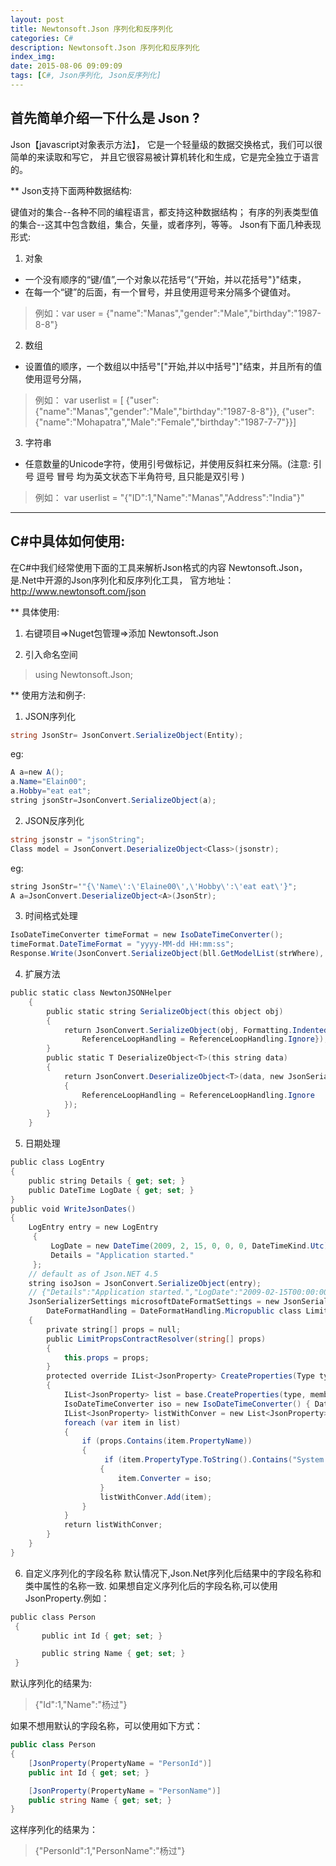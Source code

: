 ```yaml
---
layout: post
title: Newtonsoft.Json 序列化和反序列化
categories: C#
description: Newtonsoft.Json 序列化和反序列化
index_img: 
date: 2015-08-06 09:09:09
tags: [C#, Json序列化, Json反序列化]
---
```


## 首先简单介绍一下什么是 Json ?
Json【javascript对象表示方法】，
它是一个轻量级的数据交换格式，我们可以很简单的来读取和写它，
并且它很容易被计算机转化和生成，它是完全独立于语言的。

** Json支持下面两种数据结构:

键值对的集合--各种不同的编程语言，都支持这种数据结构；
有序的列表类型值的集合--这其中包含数组，集合，矢量，或者序列，等等。
Json有下面几种表现形式:
1. 对象
-  一个没有顺序的“键/值”,一个对象以花括号“{”开始，并以花括号"}"结束，
- 在每一个“键”的后面，有一个冒号，并且使用逗号来分隔多个键值对。
> 例如：var user = {"name":"Manas","gender":"Male","birthday":"1987-8-8"}   
2. 数组
- 设置值的顺序，一个数组以中括号"["开始,并以中括号"]"结束，并且所有的值使用逗号分隔，
>例如：
>	var userlist = [
>			{"user":{"name":"Manas","gender":"Male","birthday":"1987-8-8"}}, 
>			{"user":{"name":"Mohapatra","Male":"Female","birthday":"1987-7-7"}}]
3. 字符串
- 任意数量的Unicode字符，使用引号做标记，并使用反斜杠来分隔。(注意: 引号  逗号  冒号  均为英文状态下半角符号, 且只能是双引号 )
>例如： var userlist = "{\"ID\":1,\"Name\":\"Manas\",\"Address\":\"India\"}" 

---

## C#中具体如何使用:           
 在C#中我们经常使用下面的工具来解析Json格式的内容
 Newtonsoft.Json，是.Net中开源的Json序列化和反序列化工具，
 官方地址：<http://www.newtonsoft.com/json>

** 具体使用:

1. 右键项目=>Nuget包管理=>添加  Newtonsoft.Json

2. 引入命名空间
> using Newtonsoft.Json;


** 使用方法和例子:
1. JSON序列化
```c#
string JsonStr= JsonConvert.SerializeObject(Entity);
```
eg:
```c#
A a=new A();
a.Name="Elain00";
a.Hobby="eat eat";
string jsonStr=JsonConvert.SerializeObject(a);
```

2. JSON反序列化
```c#
string jsonstr = "jsonString";
Class model = JsonConvert.DeserializeObject<Class>(jsonstr);
```
eg:
```c#
string JsonStr='"{\'Name\':\'Elaine00\',\'Hobby\':\'eat eat\'}";
A a=JsonConvert.DeserializeObject<A>(JsonStr); 
```

3. 时间格式处理 
```c#
IsoDateTimeConverter timeFormat = new IsoDateTimeConverter();
timeFormat.DateTimeFormat = "yyyy-MM-dd HH:mm:ss";
Response.Write(JsonConvert.SerializeObject(bll.GetModelList(strWhere), Newtonsoft.Json.Formatting.Indented, timeFormat)); 
```

4. 扩展方法
```c#
public static class NewtonJSONHelper
    {        
		public static string SerializeObject(this object obj)
        {            
			return JsonConvert.SerializeObject(obj, Formatting.Indented, new JsonSerializerSettings{
                ReferenceLoopHandling = ReferenceLoopHandling.Ignore});
        } 
		public static T DeserializeObject<T>(this string data)
        {            
			return JsonConvert.DeserializeObject<T>(data, new JsonSerializerSettings
            {
                ReferenceLoopHandling = ReferenceLoopHandling.Ignore
            });
        }
    }
```

5. 日期处理
```c#
public class LogEntry
{  
	public string Details { get; set; }  
	public DateTime LogDate { get; set; }
}
public void WriteJsonDates()
{
	LogEntry entry = new LogEntry
 	 {
   		 LogDate = new DateTime(2009, 2, 15, 0, 0, 0, DateTimeKind.Utc),
   		 Details = "Application started."
 	 };  
	// default as of Json.NET 4.5  
	string isoJson = JsonConvert.SerializeObject(entry);  
	// {"Details":"Application started.","LogDate":"2009-02-15T00:00:00Z"}
 	JsonSerializerSettings microsoftDateFormatSettings = new JsonSerializerSettings{
		DateFormatHandling = DateFormatHandling.Micropublic class LimitPropsContractResolver : DefaultContractResolver
    {        
		private string[] props = null;        
		public LimitPropsContractResolver(string[] props)
        {            
			this.props = props;
        }       
		protected override IList<JsonProperty> CreateProperties(Type type, MemberSerialization memberSerialization)
        {
            IList<JsonProperty> list = base.CreateProperties(type, memberSerialization);
            IsoDateTimeConverter iso = new IsoDateTimeConverter() { DateTimeFormat = "yyyy-MM-dd HH:mm:ss" };
            IList<JsonProperty> listWithConver = new List<JsonProperty>();            
			foreach (var item in list)
            {                
				if (props.Contains(item.PropertyName))
                {                   
					 if (item.PropertyType.ToString().Contains("System.DateTime"))
                    {
                        item.Converter = iso;
                    }
                    listWithConver.Add(item);
                }
            }            
			return listWithConver;
        }
    }
}
```

6. 自定义序列化的字段名称
默认情况下,Json.Net序列化后结果中的字段名称和类中属性的名称一致.
如果想自定义序列化后的字段名称,可以使用JsonProperty.例如：
 
```c#
public class Person
 {
       public int Id { get; set; }

       public string Name { get; set; }
 }
```

默认序列化的结果为: 

> {"Id":1,"Name":"杨过"}

如果不想用默认的字段名称，可以使用如下方式：

```c#
public class Person
{
    [JsonProperty(PropertyName = "PersonId")]
    public int Id { get; set; }

    [JsonProperty(PropertyName = "PersonName")]
    public string Name { get; set; }
}
```

这样序列化的结果为：
> {"PersonId":1,"PersonName":"杨过"}
